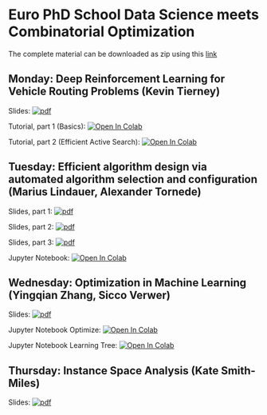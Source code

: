 # Euro PhD School Data Science meets Combinatorial Optimization

The complete material can be downloaded as zip using this [link](https://github.com/decision-analytics/PhD-School-DSO-2023/archive/refs/heads/main.zip)



## Monday: Deep Reinforcement Learning for Vehicle Routing Problems (Kevin Tierney)


Slides:  [![pdf](http://wwwimages.adobe.com/content/dam/acom/en/legal/images/badges/Adobe_PDF_file_icon_32x32.png)](https://github.com/decision-analytics/PhD-School-DSO-2023/blob/main/Monday/DRL4VRP_EURO_PhD_School_BI_2023.pdf?raw=true)


Tutorial, part 1 (Basics): [![Open In Colab](https://colab.research.google.com/assets/colab-badge.svg)](https://colab.research.google.com/github/decision-analytics/PhD-School-DSO-2023/blob/main/Monday/drl4co_tutorial.ipynb)

Tutorial, part 2 (Efficient Active Search): [![Open In Colab](https://colab.research.google.com/assets/colab-badge.svg)](https://colab.research.google.com/github/decision-analytics/PhD-School-DSO-2023/blob/main/Monday/drl4co_tutorial_eas.ipynb)


## Tuesday: Efficient algorithm design via automated algorithm selection and configuration (Marius Lindauer, Alexander Tornede)

Slides, part 1:  [![pdf](http://wwwimages.adobe.com/content/dam/acom/en/legal/images/badges/Adobe_PDF_file_icon_32x32.png)](https://github.com/decision-analytics/PhD-School-DSO-2023/blob/main/Tuesday/DSO_Summer_School_Part%201_Algorithm_Selection.pdf?raw=true)

Slides, part 2:  [![pdf](http://wwwimages.adobe.com/content/dam/acom/en/legal/images/badges/Adobe_PDF_file_icon_32x32.png)](https://github.com/decision-analytics/PhD-School-DSO-2023/blob/main/Tuesday/DSO_Summer_School_Part_2_Algorithm_Configuration.pdf?raw=true)

Slides, part 3:  [![pdf](http://wwwimages.adobe.com/content/dam/acom/en/legal/images/badges/Adobe_PDF_file_icon_32x32.png)](https://github.com/decision-analytics/PhD-School-DSO-2023/blob/main/Tuesday/DSO_Summer_School_Part_3_SMAC3.pdf?raw=true)

Jupyter Notebook:  [![Open In Colab](https://colab.research.google.com/assets/colab-badge.svg)](https://colab.research.google.com/github/decision-analytics/PhD-School-DSO-2023/blob/main/Tuesday/SMAC_DSO_Bielefeld.ipynb)


## Wednesday: Optimization in Machine Learning (Yingqian Zhang, Sicco Verwer)

Slides:  [![pdf](http://wwwimages.adobe.com/content/dam/acom/en/legal/images/badges/Adobe_PDF_file_icon_32x32.png)](https://github.com/decision-analytics/PhD-School-DSO-2023/blob/main/Wednesday/DecisionTreeOptimization_VerwerZhang_2023.pdf?raw=true)


Jupyter Notebook Optimize:  [![Open In Colab](https://colab.research.google.com/assets/colab-badge.svg)](https://colab.research.google.com/github/decision-analytics/PhD-School-DSO-2023/blob/main/Wednesday/lab_optimize.ipynb)

Jupyter Notebook Learning Tree:  [![Open In Colab](https://colab.research.google.com/assets/colab-badge.svg)](https://colab.research.google.com/github/decision-analytics/PhD-School-DSO-2023/blob/main/Wednesday/learning_tree_lab.ipynb)

## Thursday: Instance Space Analysis (Kate Smith-Miles)

Slides:  [![pdf](http://wwwimages.adobe.com/content/dam/acom/en/legal/images/badges/Adobe_PDF_file_icon_32x32.png)](https://github.com/decision-analytics/PhD-School-DSO-2023/blob/main/Thursday/Instance_Space_Analysis.pdf?raw=true)


